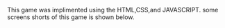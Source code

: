 This game was implimented using the HTML,CSS,and JAVASCRIPT.
some screens shorts of this game is shown below.
